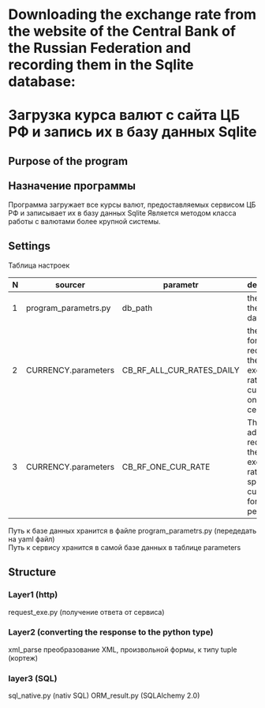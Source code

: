 # Downloading the exchange rate from the website of the Central Bank of the Russian Federation and recording them in the Sqlite database:<br><br>Загрузка курса валют с сайта ЦБ РФ и запись их в базу данных Sqlite

## Purpose of the program<br><br>Назначение программы
Программа загружает все курсы валют, предоставляемых сервисом ЦБ РФ и записывает их в базу данных Sqlite
Является методом класса работы с валютами более крупной системы.

## Settings
Таблица настроек
<table>
   <thead>
        <tr>
           <th>N</th>
           <th>sourcer</th>
           <th>parametr</th>
           <th>description</th>
           <th>example</th>
        </tr>
   </thead>
   <tbody>
       <tr>
          <td>1</td>
          <td>program_parametrs.py</td>
          <td>db_path</td>
          <td>the path to the database</td>
          <td>D:\\MY_SCRIPTS\\_CurRate_2023\\DB\\CURRENCY.db</td>
         
  </tr>
   <tr>
          <td>2</td>
          <td>CURRENCY.parameters</td>
          <td>CB_RF_ALL_CUR_RATES_DAILY</td>
          <td>the address for receiving the exchange rates of all currencies on a certain day</td>
          <td>https://cbr.ru/scripts/XML_daily.asp</td>
         
  </tr>
  <tr>
          <td>3</td>
          <td>CURRENCY.parameters</td>
          <td>CB_RF_ONE_CUR_RATE</td>
          <td>The address for receiving the exchange rates of a specific currency for the period</td>
          <td>https://cbr.ru/scripts/XML_dynamic.asp</td>
         
  </tr>
</tbody>
</table>

Путь к базе данных хранится в файле program_parametrs.py   (передедать на yaml файл)<br>
Путь к сервису хранится в самой базе данных в таблице parameters

## Structure

### Layer1 (http)
request_exe.py (получение ответа от сервиса) 

### Layer2 (converting the response to the python type)
xml_parse  преобразование XML, произвольной формы, к типу tuple (кортеж)

### layer3 (SQL)
sql_native.py  (nativ SQL)
ORM_result.py (SQLAlchemy 2.0)






